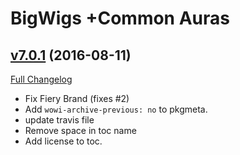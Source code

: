 # BigWigs +Common Auras

## [v7.0.1](https://github.com/BigWigsMods/BigWigs_CommonAuras/tree/v7.0.1) (2016-08-11) [](#top)
[Full Changelog](https://github.com/BigWigsMods/BigWigs_CommonAuras/compare/v7.0.0...v7.0.1)

-   Fix Fiery Brand (fixes #2)
-   Add `wowi-archive-previous: no` to pkgmeta.
-   update travis file
-   Remove space in toc name
-   Add license to toc.
